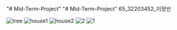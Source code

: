 "# Mid-Term-Project" 
"# Mid-Term-Project" 
65_32203452_이정빈

![tree](https://user-images.githubusercontent.com/131770417/236567578-9ca7c72b-ddaa-4d36-bb35-eabf9359b15c.jpg)
![house1](https://user-images.githubusercontent.com/131770417/236567585-837d48a2-9c4d-46d0-96ca-424db5643569.jpg)
![house2](https://user-images.githubusercontent.com/131770417/236567586-ec8de28c-8ce6-4e9c-ac5b-d166206f00f7.jpg)
![2](https://user-images.githubusercontent.com/131770417/236567588-3716e62d-890f-4e73-a661-56c92bf58181.jpg)
![1](https://user-images.githubusercontent.com/131770417/236567591-1c249d4a-2bce-4844-a109-053c969ab5c2.jpg)
